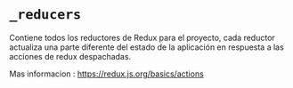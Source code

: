 # `_reducers`

Contiene todos los reductores de Redux para el proyecto, cada reductor actualiza una parte
diferente del estado de la aplicación en respuesta a las acciones de redux despachadas.

Mas informacion : https://redux.js.org/basics/actions